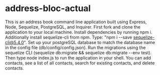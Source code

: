 # address-bloc-actual


This is an address book command line application built using Express, Node, Sequelize, PostgreSQL, and Inquirer.  First fork and clone the application to your local machine.  Install dependencies by running npm i.  Additionally install sequelize-cli from npm.  Type: "npm i --save sequelize-cli@5.4.0".  Set up your postgreSQL database to match the database name in the config file (db/config/config.json).  Run the migrations using the sequelize CLI (sequelize db:migrate && sequelize db:migrate --env test).  Then type node index.js to run the application in your shell.  You can add contacts, see a list of all contacts, search for existing contacts, and delete contacts.   
